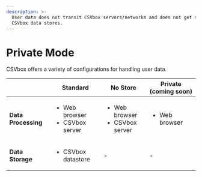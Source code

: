 ```yaml
---
description: >-
  User data does not transit CSVbox servers/networks and does not get stored in
  CSVbox data stores.
---
```


# Private Mode

CSVbox offers a variety of configurations for handling user data.

|                     | Standard                                            | No Store                                            | Private (coming soon)         |
| ------------------- | --------------------------------------------------- | --------------------------------------------------- | ----------------------------- |
| **Data Processing** | <ul><li>Web browser</li><li>CSVbox server</li></ul> | <ul><li>Web browser</li><li>CSVbox server</li></ul> | <ul><li>Web browser</li></ul> |
| **Data Storage**    | <ul><li>CSVbox datastore</li></ul>                  | -                                                   | -                             |

